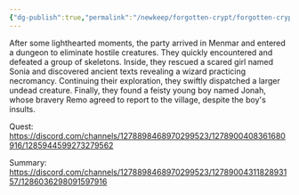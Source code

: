 ```yaml
---
{"dg-publish":true,"permalink":"/newkeep/forgotten-crypt/forgotten-crypt/","updated":"2025-03-24T08:31:24.622+05:30"}
---
```


After some lighthearted moments, the party arrived in Menmar and entered a dungeon to eliminate hostile creatures. They quickly encountered and defeated a group of skeletons. Inside, they rescued a scared girl named Sonia and discovered ancient texts revealing a wizard practicing necromancy. Continuing their exploration, they swiftly dispatched a larger undead creature. Finally, they found a feisty young boy named Jonah, whose bravery Remo agreed to report to the village, despite the boy's insults.

Quest:
https://discord.com/channels/1278898468970299523/1278900408361680916/1285944599273279562

Summary:
https://discord.com/channels/1278898468970299523/1278900431182893157/1286036298091597916